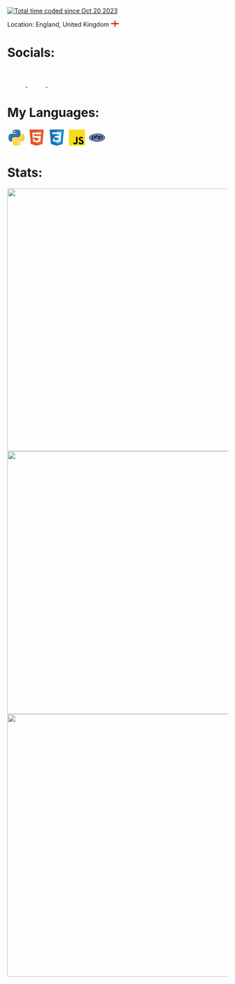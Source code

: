 <a href="https://wakatime.com/@018b4f28-8415-4fbc-a819-b4dd1d7a71be"><img src="https://wakatime.com/badge/user/018b4f28-8415-4fbc-a819-b4dd1d7a71be.svg" alt="Total time coded since Oct 20 2023" /></a>

Location: England, United Kingdom
<svg xmlns="http://www.w3.org/2000/svg" width="1.34em" height="1em" viewBox="0 0 32 24">
	<g fill="none" fill-rule="evenodd" clip-rule="evenodd">
		<path fill="#f7fcff" d="M0 0v24h32V0z" />
		<path fill="#f50302" d="M18 0h-4v10H0v4h14v10h4V14h14v-4H18z" />
	</g>
</svg>

# Socials:

<div align="left">
<a href="https://wakatime.com/@Owen3456">
  <svg xmlns="http://www.w3.org/2000/svg" width="3em" height="3em" viewBox="0 0 24 24">
	<path fill="white" d="M12 0C5.373 0 0 5.373 0 12s5.373 12 12 12s12-5.373 12-12S18.627 0 12 0m0 2.824a9.176 9.176 0 1 1 0 18.352a9.176 9.176 0 0 1 0-18.352m5.097 5.058c-.327 0-.61.19-.764.45c-1.025 1.463-2.21 3.162-3.288 4.706l-.387-.636a.9.9 0 0 0-.759-.439a.9.9 0 0 0-.788.492l-.357.581l-1.992-2.943a.9.9 0 0 0-.761-.446c-.514 0-.903.452-.903.96a1 1 0 0 0 .207.61l2.719 3.96c.152.272.44.47.776.47a.91.91 0 0 0 .787-.483c.046-.071.23-.368.314-.504l.324.52c-.035-.047.076.113.087.13c.024.031.054.059.078.085l.058.052c.036.033.08.056.115.08q.039.023.076.04q.045.02.088.035c.058.025.122.027.18.04c.031.004.064.003.092.005c.29 0 .546-.149.707-.36c1.4-2 2.842-4.055 4.099-5.849A1 1 0 0 0 18 8.842c0-.508-.389-.96-.903-.96" />
</svg>
</a>
<a href="https://discord.com/users/374960413583998977">
<svg xmlns="http://www.w3.org/2000/svg" width="3em" height="3em" viewBox="0 0 24 24">
	<path fill="white" d="M19.27 5.33C17.94 4.71 16.5 4.26 15 4a.09.09 0 0 0-.07.03c-.18.33-.39.76-.53 1.09a16.09 16.09 0 0 0-4.8 0c-.14-.34-.35-.76-.54-1.09c-.01-.02-.04-.03-.07-.03c-1.5.26-2.93.71-4.27 1.33c-.01 0-.02.01-.03.02c-2.72 4.07-3.47 8.03-3.1 11.95c0 .02.01.04.03.05c1.8 1.32 3.53 2.12 5.24 2.65c.03.01.06 0 .07-.02c.4-.55.76-1.13 1.07-1.74c.02-.04 0-.08-.04-.09c-.57-.22-1.11-.48-1.64-.78c-.04-.02-.04-.08-.01-.11c.11-.08.22-.17.33-.25c.02-.02.05-.02.07-.01c3.44 1.57 7.15 1.57 10.55 0c.02-.01.05-.01.07.01c.11.09.22.17.33.26c.04.03.04.09-.01.11c-.52.31-1.07.56-1.64.78c-.04.01-.05.06-.04.09c.32.61.68 1.19 1.07 1.74c.03.01.06.02.09.01c1.72-.53 3.45-1.33 5.25-2.65c.02-.01.03-.03.03-.05c.44-4.53-.73-8.46-3.1-11.95c-.01-.01-.02-.02-.04-.02M8.52 14.91c-1.03 0-1.89-.95-1.89-2.12s.84-2.12 1.89-2.12c1.06 0 1.9.96 1.89 2.12c0 1.17-.84 2.12-1.89 2.12m6.97 0c-1.03 0-1.89-.95-1.89-2.12s.84-2.12 1.89-2.12c1.06 0 1.9.96 1.89 2.12c0 1.17-.83 2.12-1.89 2.12" />
</svg>
</a>
<a href="https://steamcommunity.com/id/owen3456/">
<svg xmlns="http://www.w3.org/2000/svg" width="3em" height="3em" viewBox="0 0 24 24">
	<path fill="white" d="M12 2a10 10 0 0 1 10 10a10 10 0 0 1-10 10c-4.6 0-8.45-3.08-9.64-7.27l3.83 1.58a2.84 2.84 0 0 0 2.78 2.27c1.56 0 2.83-1.27 2.83-2.83v-.13l3.4-2.43h.08c2.08 0 3.77-1.69 3.77-3.77s-1.69-3.77-3.77-3.77s-3.78 1.69-3.78 3.77v.05l-2.37 3.46l-.16-.01c-.59 0-1.14.18-1.59.49L2 11.2C2.43 6.05 6.73 2 12 2M8.28 17.17c.8.33 1.72-.04 2.05-.84s-.05-1.71-.83-2.04l-1.28-.53c.49-.18 1.04-.19 1.56.03c.53.21.94.62 1.15 1.15c.22.52.22 1.1 0 1.62c-.43 1.08-1.7 1.6-2.78 1.15c-.5-.21-.88-.59-1.09-1.04zm9.52-7.75c0 1.39-1.13 2.52-2.52 2.52a2.52 2.52 0 0 1-2.51-2.52a2.5 2.5 0 0 1 2.51-2.51a2.52 2.52 0 0 1 2.52 2.51m-4.4 0c0 1.04.84 1.89 1.89 1.89c1.04 0 1.88-.85 1.88-1.89s-.84-1.89-1.88-1.89c-1.05 0-1.89.85-1.89 1.89" />
</svg>
</a>
</div>

# My Languages:

<div align="left">
<svg xmlns="http://www.w3.org/2000/svg" width="3em" height="3em" viewBox="0 0 32 32">
	<defs>
		<linearGradient id="vscodeIconsFileTypePython0" x1="-133.268" x2="-133.198" y1="-202.91" y2="-202.84" gradientTransform="matrix(189.38 0 0 189.81 25243.061 38519.17)" gradientUnits="userSpaceOnUse">
			<stop offset="0" stop-color="#387eb8" />
			<stop offset="1" stop-color="#366994" />
		</linearGradient>
		<linearGradient id="vscodeIconsFileTypePython1" x1="-133.575" x2="-133.495" y1="-203.203" y2="-203.133" gradientTransform="matrix(189.38 0 0 189.81 25309.061 38583.42)" gradientUnits="userSpaceOnUse">
			<stop offset="0" stop-color="#ffe052" />
			<stop offset="1" stop-color="#ffc331" />
		</linearGradient>
	</defs>
	<path fill="url(#vscodeIconsFileTypePython0)" d="M15.885 2.1c-7.1 0-6.651 3.07-6.651 3.07v3.19h6.752v1H6.545S2 8.8 2 16.005s4.013 6.912 4.013 6.912H8.33v-3.361s-.13-4.013 3.9-4.013h6.762s3.772.06 3.772-3.652V5.8s.572-3.712-6.842-3.712Zm-3.732 2.137a1.214 1.214 0 1 1-1.183 1.244v-.02a1.214 1.214 0 0 1 1.214-1.214Z" />
	<path fill="url(#vscodeIconsFileTypePython1)" d="M16.085 29.91c7.1 0 6.651-3.08 6.651-3.08v-3.18h-6.751v-1h9.47S30 23.158 30 15.995s-4.013-6.912-4.013-6.912H23.64V12.4s.13 4.013-3.9 4.013h-6.765S9.2 16.356 9.2 20.068V26.2s-.572 3.712 6.842 3.712h.04Zm3.732-2.147A1.214 1.214 0 1 1 21 26.519v.03a1.214 1.214 0 0 1-1.214 1.214z" />
</svg>
<svg xmlns="http://www.w3.org/2000/svg" width="3em" height="3em" viewBox="0 0 32 32">
	<path fill="#e44f26" d="M5.902 27.201L3.655 2h24.69l-2.25 25.197L15.985 30z" />
	<path fill="#f1662a" d="m16 27.858l8.17-2.265l1.922-21.532H16z" />
	<path fill="#ebebeb" d="M16 13.407h-4.09l-.282-3.165H16V7.151H8.25l.074.83l.759 8.517H16zm0 8.027l-.014.004l-3.442-.929l-.22-2.465H9.221l.433 4.852l6.332 1.758l.014-.004z" />
	<path fill="#fff" d="M15.989 13.407v3.091h3.806l-.358 4.009l-3.448.93v3.216l6.337-1.757l.046-.522l.726-8.137l.076-.83zm0-6.256v3.091h7.466l.062-.694l.141-1.567l.074-.83z" />
</svg>
<svg xmlns="http://www.w3.org/2000/svg" width="3em" height="3em" viewBox="0 0 32 32">
	<path fill="#1572b6" d="M5.902 27.201L3.656 2h24.688l-2.249 25.197L15.985 30z" />
	<path fill="#33a9dc" d="m16 27.858l8.17-2.265l1.922-21.532H16z" />
	<path fill="#fff" d="M16 13.191h4.09l.282-3.165H16V6.935h7.75l-.074.829l-.759 8.518H16z" />
	<path fill="#ebebeb" d="m16.019 21.218l-.014.004l-3.442-.93l-.22-2.465H9.24l.433 4.853l6.331 1.758l.015-.004z" />
	<path fill="#fff" d="m19.827 16.151l-.372 4.139l-3.447.93v3.216l6.336-1.756l.047-.522l.537-6.007z" />
	<path fill="#ebebeb" d="M16.011 6.935v3.091H8.545l-.062-.695l-.141-1.567l-.074-.829zM16 13.191v3.091h-3.399l-.062-.695l-.14-1.567l-.074-.829z" />
</svg>
<svg xmlns="http://www.w3.org/2000/svg" width="3em" height="3em" viewBox="0 0 32 32">
	<path fill="#f5de19" d="M2 2h28v28H2z" />
	<path d="M20.809 23.875a2.87 2.87 0 0 0 2.6 1.6c1.09 0 1.787-.545 1.787-1.3c0-.9-.716-1.222-1.916-1.747l-.658-.282c-1.9-.809-3.16-1.822-3.16-3.964c0-1.973 1.5-3.476 3.853-3.476a3.89 3.89 0 0 1 3.742 2.107L25 18.128A1.79 1.79 0 0 0 23.311 17a1.145 1.145 0 0 0-1.259 1.128c0 .789.489 1.109 1.618 1.6l.658.282c2.236.959 3.5 1.936 3.5 4.133c0 2.369-1.861 3.667-4.36 3.667a5.06 5.06 0 0 1-4.795-2.691Zm-9.295.228c.413.733.789 1.353 1.693 1.353c.864 0 1.41-.338 1.41-1.653v-8.947h2.631v8.982c0 2.724-1.6 3.964-3.929 3.964a4.085 4.085 0 0 1-3.947-2.4Z" />
</svg>
<svg xmlns="http://www.w3.org/2000/svg" width="3em" height="3em" viewBox="0 0 32 32">
	<defs>
		<radialGradient id="vscodeIconsFileTypePhp0" cx="-16.114" cy="20.532" r="18.384" gradientTransform="translate(26.52 -9.307)" gradientUnits="userSpaceOnUse">
			<stop offset="0" stop-color="#fff" />
			<stop offset=".5" stop-color="#4c6b96" />
			<stop offset="1" stop-color="#231f20" />
		</radialGradient>
	</defs>
	<ellipse cx="16" cy="16" fill="url(#vscodeIconsFileTypePhp0)" rx="14" ry="7.365" />
	<ellipse cx="16" cy="16" fill="#6280b6" rx="13.453" ry="6.818" />
	<path fill="#fff" d="m18.725 18.2l.667-3.434a1.75 1.75 0 0 0-.372-1.719a2.93 2.93 0 0 0-2-.525h-1.153l.331-1.7a.22.22 0 0 0-.215-.26h-1.6a.22.22 0 0 0-.215.177l-.709 3.646a2.05 2.05 0 0 0-.477-1.054a2.78 2.78 0 0 0-2.2-.807H7.7a.22.22 0 0 0-.215.177l-1.434 7.38a.22.22 0 0 0 .215.26h1.603a.22.22 0 0 0 .215-.177l.347-1.785h1.2a5.2 5.2 0 0 0 1.568-.2a3.1 3.1 0 0 0 1.15-.689a3.5 3.5 0 0 0 .68-.844l-.287 1.475a.22.22 0 0 0 .215.26h1.6a.22.22 0 0 0 .215-.177l.787-4.051h1.094c.466 0 .6.093.64.133s.1.165.025.569l-.635 3.265a.22.22 0 0 0 .215.26h1.62a.22.22 0 0 0 .207-.18m-7.395-2.834a1.75 1.75 0 0 1-.561 1.092a2.17 2.17 0 0 1-1.315.321h-.712l.515-2.651h.921c.677 0 .949.145 1.059.266a1.18 1.18 0 0 1 .093.972m14.216-2.034a2.78 2.78 0 0 0-2.2-.807h-3.091a.22.22 0 0 0-.215.177l-1.434 7.38a.22.22 0 0 0 .215.26h1.608a.22.22 0 0 0 .215-.177l.347-1.785h1.2a5.2 5.2 0 0 0 1.568-.2a3.1 3.1 0 0 0 1.15-.689a3.43 3.43 0 0 0 1.076-1.927a2.51 2.51 0 0 0-.439-2.232m-1.667 2.034a1.75 1.75 0 0 1-.561 1.092a2.17 2.17 0 0 1-1.318.32h-.71l.515-2.651h.921c.677 0 .949.145 1.059.266a1.18 1.18 0 0 1 .094.973" />
	<path fill="#000004" d="M10.178 13.908a1.65 1.65 0 0 1 1.221.338a1.34 1.34 0 0 1 .145 1.161a1.95 1.95 0 0 1-.642 1.223a2.36 2.36 0 0 1-1.448.37h-.978l.6-3.089Zm-3.917 6.216h1.608l.381-1.962h1.377a5 5 0 0 0 1.5-.191a2.84 2.84 0 0 0 1.07-.642a3.2 3.2 0 0 0 1.01-1.808a2.3 2.3 0 0 0-.385-2.044a2.57 2.57 0 0 0-2.035-.732H7.7Zm8.126-9.342h1.6l-.387 1.962h1.421a2.77 2.77 0 0 1 1.85.468a1.55 1.55 0 0 1 .305 1.516l-.667 3.434H16.89l.635-3.265a.89.89 0 0 0-.08-.76a1.12 1.12 0 0 0-.8-.2H15.37l-.822 4.228h-1.6Zm8.34 3.126a1.65 1.65 0 0 1 1.221.338a1.34 1.34 0 0 1 .145 1.161a1.95 1.95 0 0 1-.642 1.223A2.36 2.36 0 0 1 22 17h-.978l.6-3.089Zm-3.917 6.216h1.608l.381-1.962h1.377a5 5 0 0 0 1.5-.191a2.84 2.84 0 0 0 1.07-.642a3.2 3.2 0 0 0 1.01-1.808a2.3 2.3 0 0 0-.385-2.044a2.57 2.57 0 0 0-2.035-.732h-3.092Z" />
</svg>
</div>

# Stats:

<div align="center">
    <img width="600" src="https://github-readme-stats.vercel.app/api?username=Owen-3456&show_icons=true&theme=dark" />
  <a href="https://wakatime.com/@Owen3456">
    <img width="600" src="https://wakatime.com/share/@Owen3456/9610784e-f5af-477f-bc71-426258bc6114.png"" />
    <img width="600" src="https://wakatime.com/share/@Owen3456/8930db36-7848-4b6f-8449-541d13711210.svg" />
  </a>
</div>
